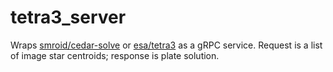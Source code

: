 # tetra3_server

Wraps [smroid/cedar-solve](https://github.com/smroid/cedar-solve) or
[esa/tetra3](https://github.com/esa/tetra3) as a gRPC service. Request is a list
of image star centroids; response is plate solution.
